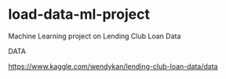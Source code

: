 # load-data-ml-project
Machine Learning project on Lending Club Loan Data 

DATA

https://www.kaggle.com/wendykan/lending-club-loan-data/data
